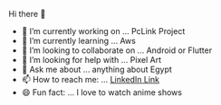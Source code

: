 Hi there 👋


- 🔭 I’m currently working on ... PcLink Project 
- 🌱 I’m currently learning ...  Aws
- 👯 I’m looking to collaborate on ... Android or Flutter 
- 🤔 I’m looking for help with ... Pixel Art
- 💬 Ask me about ...  anything about Egypt
- 📫 How to reach me: ...  [LinkedIn Link](https://www.linkedin.com/in/mohamed-zaytoun)
- 😄 Fun fact: ...  I love to watch anime shows 
